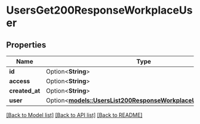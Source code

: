 # UsersGet200ResponseWorkplaceUser

## Properties

Name | Type | Description | Notes
------------ | ------------- | ------------- | -------------
**id** | Option<**String**> |  | [optional]
**access** | Option<**String**> |  | [optional]
**created_at** | Option<**String**> |  | [optional]
**user** | Option<[**models::UsersList200ResponseWorkplaceUsersInnerUser**](users_list_200_response_workplace_users_inner_user.md)> |  | [optional]

[[Back to Model list]](../README.md#documentation-for-models) [[Back to API list]](../README.md#documentation-for-api-endpoints) [[Back to README]](../README.md)


